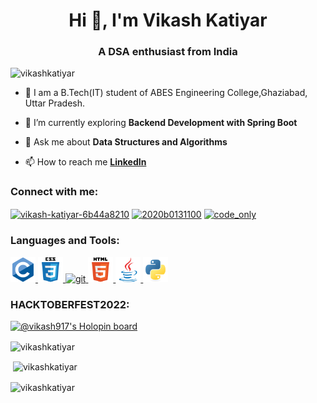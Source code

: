 
<h1 align="center">Hi 👋, I'm Vikash Katiyar</h1>
<h3 align="center">A DSA enthusiast from India</h3>

<p align="left"> <img src="https://komarev.com/ghpvc/?username=vikashkatiyar&label=Profile%20views&color=0e75b6&style=flat" alt="vikashkatiyar" /> </p>

- 🔭 I am  a B.Tech(IT) student of ABES Engineering College,Ghaziabad, Uttar Pradesh.

- 🌱 I’m currently exploring **Backend Development with Spring Boot**

- 💬 Ask me about **Data Structures and Algorithms**

- 📫 How to reach me **[LinkedIn](https://www.linkedin.com/in/vikash-katiyar-6b44a8210/)**

<h3 align="left">Connect with me:</h3>
<p align="left">
<a href="https://linkedin.com/in/vikash-katiyar-6b44a8210" target="blank"><img align="center" src="https://raw.githubusercontent.com/rahuldkjain/github-profile-readme-generator/master/src/images/icons/Social/linked-in-alt.svg" alt="vikash-katiyar-6b44a8210" height="30" width="40" /></a>
<a href="https://www.hackerrank.com/2020b0131100" target="blank"><img align="center" src="https://raw.githubusercontent.com/rahuldkjain/github-profile-readme-generator/master/src/images/icons/Social/hackerrank.svg" alt="2020b0131100" height="30" width="40" /></a>
<a href="https://www.leetcode.com/code_only" target="blank"><img align="center" src="https://raw.githubusercontent.com/rahuldkjain/github-profile-readme-generator/master/src/images/icons/Social/leet-code.svg" alt="code_only" height="30" width="40" /></a>

</p>

<h3 align="left">Languages and Tools:</h3>
<p align="left"> <a href="https://www.cprogramming.com/" target="_blank" rel="noreferrer"> <img src="https://raw.githubusercontent.com/devicons/devicon/master/icons/c/c-original.svg" alt="c" width="40" height="40"/> </a> <a href="https://www.w3schools.com/css/" target="_blank" rel="noreferrer"> <img src="https://raw.githubusercontent.com/devicons/devicon/master/icons/css3/css3-original-wordmark.svg" alt="css3" width="40" height="40"/> </a> <a href="https://git-scm.com/" target="_blank" rel="noreferrer"> <img src="https://www.vectorlogo.zone/logos/git-scm/git-scm-icon.svg" alt="git" width="40" height="40"/> </a> <a href="https://www.w3.org/html/" target="_blank" rel="noreferrer"> <img src="https://raw.githubusercontent.com/devicons/devicon/master/icons/html5/html5-original-wordmark.svg" alt="html5" width="40" height="40"/> </a> <a href="https://www.java.com" target="_blank" rel="noreferrer"> <img src="https://raw.githubusercontent.com/devicons/devicon/master/icons/java/java-original.svg" alt="java" width="40" height="40"/> </a> <a href="https://www.python.org" target="_blank" rel="noreferrer"> <img src="https://raw.githubusercontent.com/devicons/devicon/master/icons/python/python-original.svg" alt="python" width="40" height="40"/> </a> </p>

<h3 align="left">HACKTOBERFEST2022: </h3>




[![@vikash917's Holopin board](https://holopin.me/vikash917)](https://holopin.io/@vikash917)

<p><img align="center" src="https://github-readme-stats.vercel.app/api/top-langs?username=vikashkatiyar&show_icons=true&locale=en&layout=compact" alt="vikashkatiyar" /></p>

<p>&nbsp;<img align="center" src="https://github-readme-stats.vercel.app/api?username=vikashkatiyar&show_icons=true&locale=en" alt="vikashkatiyar" /></p>

<p><img align="center" src="https://github-readme-streak-stats.herokuapp.com/?user=vikashkatiyar&" alt="vikashkatiyar" /></p>
